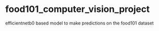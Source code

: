 # food101_computer_vision_project
efficientnetb0 based model to make predictions on the food101 dataset
